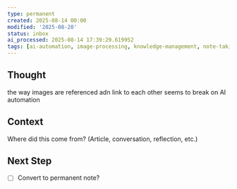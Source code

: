 ```yaml
---
type: permanent
created: 2025-08-14 00:00
modified: '2025-08-20'
status: inbox
ai_processed: 2025-08-14 17:39:29.619952
tags: [ai-automation, image-processing, knowledge-management, note-taking]
---
```

<!--
NOTE: This file uses a static date for validation. For new notes, use:
created: 2025-08-06 15:20
-->

## Thought  
the way images are referenced adn link to each other seems to break on AI automation

## Context  
Where did this come from? (Article, conversation, reflection, etc.)

## Next Step  
- [ ] Convert to permanent note?
